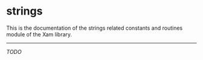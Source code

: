 # strings

This is the documentation of the strings related constants and routines module of the Xam library.

---

*TODO*

